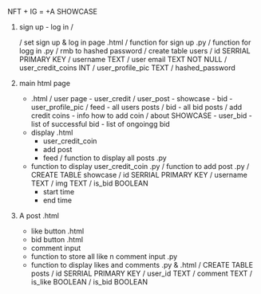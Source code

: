 NFT + IG = +A SHOWCASE

1. sign up - log in /

   / set sign up & log in page .html
   / function for sign up .py
   / function for logg in .py
   / rmb to hashed password
   / create table users
   / id SERRIAL PRIMARY KEY
   / username TEXT
   / user email TEXT NOT NULL
   / user_credit_coins INT
   / user_profile_pic TEXT
   / hashed_password

2. main html page

   - <nav> .html
     / user page
       - user_credit
       / user_post
         - showcase
         - bid
       - user_profile_pic
     / feed
       - all users posts
     / bid
       - all bid posts
     / add credit coins
       - info how to add coin
     / about SHOWCASE
     - user_bid
       - list of successful bid
       - list of ongoingg bid
   - display .html
     - user_credit_coin
     - add post
     - feed
   / function to display all posts .py
   - function to display user_credit_coin .py
   / function to add post .py
     / CREATE TABLE showcase
     / id SERRIAL PRIMARY KEY
     / username TEXT
     / img TEXT
     / is_bid BOOLEAN
     - start time
     - end time

3. A post .html
   - like button .html
   - bid button .html
   - comment input
   - function to store all like n comment input .py
   - function to display likes and comments .py & .html
     / CREATE TABLE posts
     / id SERRIAL PRIMARY KEY
     / user_id TEXT
     / comment TEXT
     / is_like BOOLEAN
     / is_bid BOOLEAN
